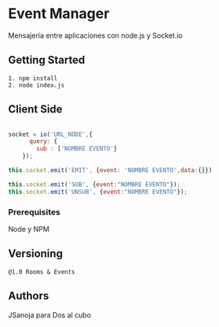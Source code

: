 # Event Manager

Mensajeria entre aplicaciones con node.js y Socket.io

## Getting Started

```
1. npm install
2. node index.js
```

## Client Side

``` javascript

socket = io('URL_NODE',{
      query: {
        sub : ['NOMBRE EVENTO'}
    });

this.socket.emit('EMIT', {event: 'NOMBRE EVENTO',data:{}})

this.socket.emit('SUB', {event:"NOMBRE EVENTO"});
this.socket.emit('UNSUB', {event:"NOMBRE EVENTO"});

```


### Prerequisites

Node y NPM

## Versioning
    @1.0 Rooms & Events

## Authors

 JSanoja para Dos al cubo

